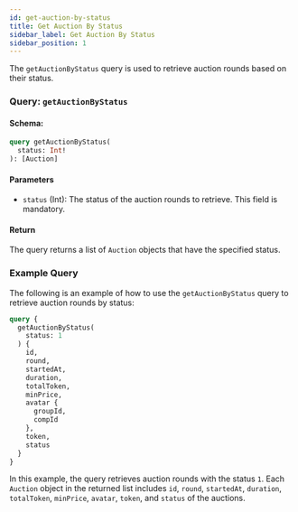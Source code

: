 ```yaml
---
id: get-auction-by-status
title: Get Auction By Status
sidebar_label: Get Auction By Status
sidebar_position: 1
---
```


The `getAuctionByStatus` query is used to retrieve auction rounds based on their status.

### Query: `getAuctionByStatus`

#### Schema:
```graphql
query getAuctionByStatus(
  status: Int!
): [Auction]
```

#### Parameters

- `status` (Int): The status of the auction rounds to retrieve. This field is mandatory.

#### Return

The query returns a list of `Auction` objects that have the specified status.

### Example Query

The following is an example of how to use the `getAuctionByStatus` query to retrieve auction rounds by status:

```graphql
query {
  getAuctionByStatus(
    status: 1
  ) {
    id,
    round,
    startedAt,
    duration,
    totalToken,
    minPrice,
    avatar {
      groupId,
      compId
    },
    token,
    status
  }
}
```

In this example, the query retrieves auction rounds with the status `1`. Each `Auction` object in the returned list includes `id`, `round`, `startedAt`, `duration`, `totalToken`, `minPrice`, `avatar`, `token`, and `status` of the auctions.